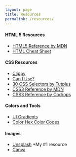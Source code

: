 ```yaml
---
layout: page
title: Resources
permalink: /resources/
---
```


#### HTML 5 Resources
* <a href="https://developer.mozilla.org/en-US/docs/Web/HTML/Element" target="_blank">HTML5 Reference by MDN</a>
* <a href="https://websitesetup.org/HTML5-cheat-sheet.pdf" target="_blank">HTML Cheat Sheet</a>

#### CSS Resources
* <a href="http://bennettfeely.com/clippy/" target="_blank">Clippy</a>
* <a href="https://caniuse.com" target="_blank">Can I Use?</a>
* <a href="https://code.tutsplus.com/tutorials/the-30-css-selectors-you-must-memorize--net-16048" target="_blank">30 CSS Selectors by Tutplus</a>
* <a href="https://developer.mozilla.org/en-US/docs/Web/CSS/Reference" target="_blank">CSS3 Reference by MDN</a>
* <a href="https://tympanus.net/codrops/css_reference/" target="_blank">CSS3 Reference by Codrops</a>

#### Colors and Tools
* <a href="https://uigradients.com/" target="_blank">UI Gradients</a>
* <a href="http://www.color-hex.com/" target="_blank">Color Hex Color Codes</a>

#### Images
* <a href="https://unsplash.com/" target="_blank">Unsplash</a> *My #1 resource
* <a href="https://www.canva.com/" target="_blank">Canva</a>


